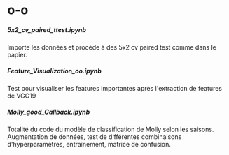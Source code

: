 # o-o

##### 5x2_cv_paired_ttest.ipynb
Importe les données et procède à des 5x2 cv paired test comme dans le papier.

##### Feature_Visualization_oo.ipynb
Test pour visualiser les features importantes après l'extraction de features de VGG19

##### Molly_good_Callback.ipynb
Totalité du code du modèle de classification de Molly selon les saisons.
Augmentation de données, test de différentes combinaisons d'hyperparamètres, entraînement, matrice de confusion.
